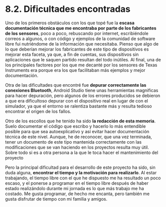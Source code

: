 # 8.2. Dificultades encontradas

Uno de los primeros obstáculos con los que topé fue la **escasa documentación técnica que me encontraba por parte de los fabricantes de los sensores**, poco a poco, rebuscando por internet, escribiéndole correos a algunos, o con código y ejemplos de la comunidad de software libre fui nutriéndome de la información que necesitaba. Pienso que algo de lo que deberían mejorar los fabricantes de este tipo de dispositivos es mejorar esta faceta, ya que, a fin de cuentas, sus dispositivos sin aplicaciones que le saquen partido resultan del todo inútiles. Al final, una de los principales factores por los que me decanté por los sensores de Texas Instruments era porque era los que facilitaban más ejemplos y mejor documentación.

Otra de las dificultades que encontré fue **depurar correctamente las conexiones Bluetooth**, Android Studio tiene unas herramientas magnificas para hacer depuración, pero algunos de los errores producidos se debieron a que era dificultoso depurar con el dispositivo real en lugar de con el simulador, ya que el entorno se ralentiza bastante más y resulta tedioso encontrar el origen de los fallos.

Otro de los escollos que he tenido ha sido **la redacción de esta memoria**. Suelo documentar el código que escribo y hacerlo lo más entendible posible para que sea autoexplicativo y así evitar hacer documentación técnica de este nivel. Aunque, he de reconocer, que una vez terminada, tener un documento de este tipo mantenida correctamente con las modificaciones que se van haciendo en los proyectos resulta muy útil. Sobre todo si es a otra persona a la que le toca hacer el mantenimiento del proyecto

Pero la principal dificultad para el desarrollo de este proyecto ha sido, sin duda alguna, **encontrar el tiempo y la motivación para realizarlo**. Al estar trabajando, el tiempo libre con el que he dispuesto me ha resultado un poco escaso, y el ponerse a programar en el tiempo libre después de haber estado realizándolo durante mi jornada es lo que más trabajo me ha costado. Me gusta programar, de hecho me encanta, pero también me gusta disfrutar de tiempo con mi familia y amigos.